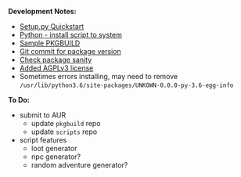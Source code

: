 **Development Notes:**

- [Setup.py Quickstart](https://the-hitchhikers-guide-to-packaging.readthedocs.io/en/latest/quickstart.html)
- [Python - install script to system](https://stackoverflow.com/questions/874521/python-install-script-to-system)
- [Sample PKGBUILD](https://aur.archlinux.org/cgit/aur.git/tree/PKGBUILD?h=tovid)
- [Git commit for package version](https://stackoverflow.com/questions/4916492/git-describe-fails-with-fatal-no-names-found-cannot-describe-anything)
- [Check package sanity](https://wiki.archlinux.org/index.php/creating_packages#Checking_package_sanity)
- [Added AGPLv3 license](https://choosealicense.com/licenses/agpl-3.0/#)
- Sometimes errors installing, may need to remove ```/usr/lib/python3.6/site-packages/UNKOWN-0.0.0-py-3.6-egg-info```

**To Do:**

- submit to AUR
  - update ```pkgbuild``` repo
  - update ```scripts``` repo
- script features
  - loot generator
  - npc generator?
  - random adventure generator?
